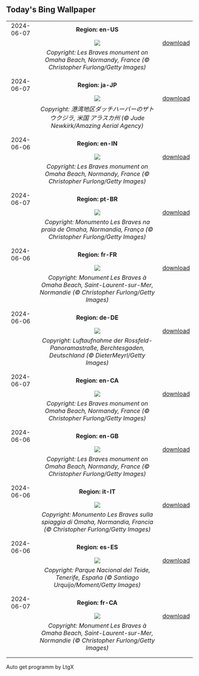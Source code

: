 ## Today's Bing Wallpaper
|      |      |      |
| :----: | :----: | :----: |
|2024-06-07|**Region: en-US**||
||![](https://www.bing.com/th?id=OHR.LesBravesNormandy_EN-US6707866678_UHD.jpg&pid=hp&w=1152&h=648&rs=1&c=4)| [download](https://www.bing.com/th?id=OHR.LesBravesNormandy_EN-US6707866678_UHD.jpg)|
||*Copyright: Les Braves monument on Omaha Beach, Normandy, France (© Christopher Furlong/Getty Images)*
||
|||
|2024-06-07|**Region: ja-JP**||
||![](https://www.bing.com/th?id=OHR.HumpbackFamily_JA-JP3134637599_UHD.jpg&pid=hp&w=1152&h=648&rs=1&c=4)| [download](https://www.bing.com/th?id=OHR.HumpbackFamily_JA-JP3134637599_UHD.jpg)|
||*Copyright: 港湾地区ダッチハーバーのザトウクジラ, 米国 アラスカ州 (© Jude Newkirk/Amazing Aerial Agency)*
||
|||
|2024-06-06|**Region: en-IN**||
||![](https://www.bing.com/th?id=OHR.LesBravesNormandy_EN-IN6765304384_UHD.jpg&pid=hp&w=1152&h=648&rs=1&c=4)| [download](https://www.bing.com/th?id=OHR.LesBravesNormandy_EN-IN6765304384_UHD.jpg)|
||*Copyright: Les Braves monument on Omaha Beach, Normandy, France (© Christopher Furlong/Getty Images)*
||
|||
|2024-06-07|**Region: pt-BR**||
||![](https://www.bing.com/th?id=OHR.LesBravesNormandy_PT-BR7484983029_UHD.jpg&pid=hp&w=1152&h=648&rs=1&c=4)| [download](https://www.bing.com/th?id=OHR.LesBravesNormandy_PT-BR7484983029_UHD.jpg)|
||*Copyright: Monumento Les Braves na praia de Omaha, Normandia, França (© Christopher Furlong/Getty Images)*
||
|||
|2024-06-06|**Region: fr-FR**||
||![](https://www.bing.com/th?id=OHR.LesBravesNormandy_FR-FR2799777837_UHD.jpg&pid=hp&w=1152&h=648&rs=1&c=4)| [download](https://www.bing.com/th?id=OHR.LesBravesNormandy_FR-FR2799777837_UHD.jpg)|
||*Copyright: Monument Les Braves à Omaha Beach, Saint-Laurent-sur-Mer, Normandie (© Christopher Furlong/Getty Images)*
||
|||
|2024-06-06|**Region: de-DE**||
||![](https://www.bing.com/th?id=OHR.RossfeldRoad_DE-DE6613150514_UHD.jpg&pid=hp&w=1152&h=648&rs=1&c=4)| [download](https://www.bing.com/th?id=OHR.RossfeldRoad_DE-DE6613150514_UHD.jpg)|
||*Copyright: Luftaufnahme der Rossfeld-Panoramastraße, Berchtesgaden, Deutschland (© DieterMeyrl/Getty Images)*
||
|||
|2024-06-07|**Region: en-CA**||
||![](https://www.bing.com/th?id=OHR.LesBravesNormandy_EN-CA6288296004_UHD.jpg&pid=hp&w=1152&h=648&rs=1&c=4)| [download](https://www.bing.com/th?id=OHR.LesBravesNormandy_EN-CA6288296004_UHD.jpg)|
||*Copyright: Les Braves monument on Omaha Beach, Normandy, France (© Christopher Furlong/Getty Images)*
||
|||
|2024-06-06|**Region: en-GB**||
||![](https://www.bing.com/th?id=OHR.LesBravesNormandy_EN-GB6170955707_UHD.jpg&pid=hp&w=1152&h=648&rs=1&c=4)| [download](https://www.bing.com/th?id=OHR.LesBravesNormandy_EN-GB6170955707_UHD.jpg)|
||*Copyright: Les Braves monument on Omaha Beach, Normandy, France (© Christopher Furlong/Getty Images)*
||
|||
|2024-06-06|**Region: it-IT**||
||![](https://www.bing.com/th?id=OHR.LesBravesNormandy_IT-IT3884856406_UHD.jpg&pid=hp&w=1152&h=648&rs=1&c=4)| [download](https://www.bing.com/th?id=OHR.LesBravesNormandy_IT-IT3884856406_UHD.jpg)|
||*Copyright: Monumento Les Braves sulla spiaggia di Omaha, Normandia, Francia (© Christopher Furlong/Getty Images)*
||
|||
|2024-06-06|**Region: es-ES**||
||![](https://www.bing.com/th?id=OHR.TenerifeBluetrail_ES-ES5009256833_UHD.jpg&pid=hp&w=1152&h=648&rs=1&c=4)| [download](https://www.bing.com/th?id=OHR.TenerifeBluetrail_ES-ES5009256833_UHD.jpg)|
||*Copyright: Parque Nacional del Teide, Tenerife, España (© Santiago Urquijo/Moment/Getty Images)*
||
|||
|2024-06-07|**Region: fr-CA**||
||![](https://www.bing.com/th?id=OHR.LesBravesNormandy_FR-CA2574694176_UHD.jpg&pid=hp&w=1152&h=648&rs=1&c=4)| [download](https://www.bing.com/th?id=OHR.LesBravesNormandy_FR-CA2574694176_UHD.jpg)|
||*Copyright: Monument Les Braves à Omaha Beach, Saint-Laurent-sur-Mer, Normandie (© Christopher Furlong/Getty Images)*
||
|||

Auto get programm by LtgX
